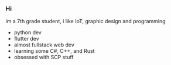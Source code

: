 ### Hi

im a 7th grade student, i like IoT, graphic design and programming

- python dev
- flutter dev
- almost fullstack web dev
- learning some C#, C++, and Rust
- obsessed with SCP stuff
